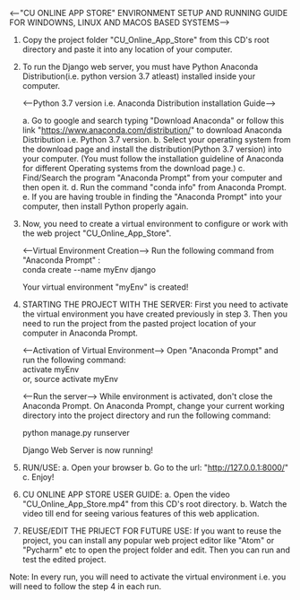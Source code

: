 <--"CU ONLINE APP STORE" ENVIRONMENT SETUP AND RUNNING GUIDE FOR WINDOWNS, LINUX AND MACOS BASED SYSTEMS-->

1. Copy the project folder "CU_Online_App_Store" from this CD's root directory and paste it into any location of your computer.

2. To run the Django web server, you must have Python Anaconda Distribution(i.e. python version 3.7 atleast) installed inside your computer.

	<--Python 3.7 version i.e. Anaconda Distribution installation Guide-->
	
	a. Go to google and search typing "Download Anaconda" or follow this link "https://www.anaconda.com/distribution/" to download Anaconda Distribution i.e. Python 3.7 version.
	b. Select your operating system from the download page and install the distribution(Python 3.7 version) into your computer.
	(You must follow the installation guideline of Anaconda for different Operating systems from the download page.)
	c. Find/Search the program "Anaconda Prompt" from your computer and then open it. 
	d. Run the command "conda info" from Anaconda Prompt.	
	e. If you are having trouble in finding the "Anaconda Prompt" into your computer, then install Python properly again.
	
3. Now, you need to create a virtual environment to configure or work with the web project "CU_Online_App_Store".
	
	<--Virtual Environment Creation-->
	Run the following command from "Anaconda Prompt" :		
	conda create --name myEnv django
	
	Your virtual environment "myEnv" is created!
	
4. STARTING THE PROJECT WITH THE SERVER: 
   First you need to activate the virtual environment you have created previously in step 3.
   Then you need to run the project from the pasted project location of your computer in Anaconda Prompt.
   
	<--Activation of Virtual Environment-->
    Open "Anaconda Prompt" and run the following command:	
	activate myEnv	
	or, source activate myEnv
	
	<--Run the server-->
	While environment is activated, don't close the Anaconda Prompt. On Anaconda Prompt, change your current working directory into the project directory and run the following command:
	
	python manage.py runserver
	
	Django Web Server is now running!
	

5. RUN/USE: 
	a. Open your browser
	b. Go to the url: "http://127.0.0.1:8000/"
	c. Enjoy!
	
6. CU ONLINE APP STORE USER GUIDE:
	a. Open the video "CU_Online_App_Store.mp4" from this CD's root directory.
	b. Watch the video till end for seeing various features of this web application.

7. REUSE/EDIT THE PRIJECT FOR FUTURE USE:
	If you want to reuse the project, you can install any popular web project editor like "Atom" or "Pycharm" etc to open the project folder and edit.
	Then you can run and test the edited project.
	
Note: In every run, you will need to activate the virtual environment i.e. you will need to follow the step 4 in each run.